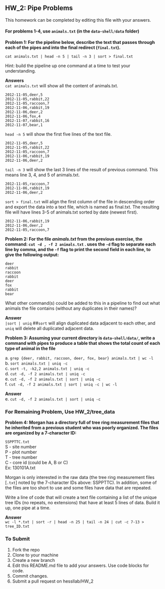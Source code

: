 
## HW_2: Pipe Problems  
This homework can be completed by editing this file with your answers.

#### For problems 1-4, use `animals.txt` (in the `data-shell/data` folder)  

__Problem 1: For the pipeline below, describe the text that passes through each of the pipes and into the final redirect (`final.txt`).__

`cat animals.txt | head -n 5 | tail -n 3 | sort > final.txt`

Hint: build the pipeline up one command at a time to test your understanding.

__Answers__  
`cat animals.txt` will show all the content of animals.txt.  
```
2012-11-05,deer,5
2012-11-05,rabbit,22
2012-11-05,raccoon,7
2012-11-06,rabbit,19
2012-11-06,deer,2
2012-11-06,fox,4
2012-11-07,rabbit,16
2012-11-07,bear,1
```  
`head -n 5` will show the first five lines of the text file.  
```
2012-11-05,deer,5
2012-11-05,rabbit,22
2012-11-05,raccoon,7
2012-11-06,rabbit,19
2012-11-06,deer,2
```  
`tail -n 3` will show the last 3 lines of the result of previous command. This means line 3, 4, and 5 of animals.txt.   
```
2012-11-05,raccoon,7
2012-11-06,rabbit,19
2012-11-06,deer,2
```  
`sort > final.txt` will align the first column of the file in descending order and export the data into a text file, which is named as final.txt. The resulting file will have lines 3-5 of animals.txt sorted by date (newest first).   
```
2012-11-06,rabbit,19
2012-11-06,deer,2
2012-11-05,raccoon,7
```  


__Problem 2: For the file _animals.txt_ from the previous exercise, the command:
`cut -d , -f 2 animals.txt` . 
uses the `-d` flag to separate each line by comma, and the `-f` flag to print the second field in each line, to give the following output:__
```
deer
rabbit
raccoon
rabbit
deer
fox
rabbit
bear
```
What other command(s) could be added to this in a pipeline to find out what animals the file contains (without any duplicates in their names)? 

__Answer__  
`|sort | uniq`  ##`sort` will align duplicated data adjacent to each other, and `uniq` will delete all duplicated adjacent data.


__Problem 3: Assuming your current directory is `data-shell/data/`, write a command with pipes to produce a table that shows the total count of each type of animal in the file__

a.	`grep {deer, rabbit, raccoon, deer, fox, bear} animals.txt | wc -l`  
b.	`sort animals.txt | uniq -c`  
c.	`sort -t, -k2,2 animals.txt | uniq -c`  
d.	`cut -d, -f 2 animals.txt | uniq -c`  
e.	`cut -d, -f 2 animals.txt | sort | uniq -c`  
f.	`cut -d, -f 2 animals.txt | sort | uniq -c | wc -l`  

__Answer__  
e. `cut -d, -f 2 animals.txt | sort | uniq -c`


### For Remaining Problem, Use HW_2/tree_data  

__Problem 4: Morgan has a directory full of tree ring measurement files that he inherited from a previous student who was poorly organized. The files are organized by a 7-character ID:__

`SSPPTTC.txt`  
S - site number  
P - plot number  
T - tree number  
C - core id (could be A, B or C)  
Ex: 130101A.txt  

Morgan is only interested in the raw data (the tree ring measurement files [`.txt`] noted by the 7-character IDs above: SSPPTTC). In addition, some of the files are too short to use and some files have data that are repeated. 

Write a line of code that will create a text file containing a list of the unique tree IDs (no repeats, no extensions) that have at least 5 lines of data. Build it up, one pipe at a time.

__Answer__  
`wc -l *.txt | sort -r | head -n 25 | tail -n 24 | cut -c 7-13 > tree_ID.txt`  
 

### To Submit
1) Fork the repo
2) Clone to your machine
3) Create a new branch
4) Edit this README.md file to add your answers.  Use code blocks for code.
5) Commit changes.
6) Submit a pull request on hessllab/HW_2
